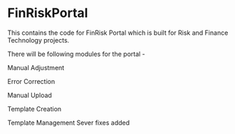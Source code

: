 # FinRiskPortal
This contains the code for FinRisk Portal which is built for Risk and Finance Technology projects.

There will be following modules for the portal -

Manual Adjustment

Error Correction

Manual Upload

Template Creation

Template Management
Sever fixes added
